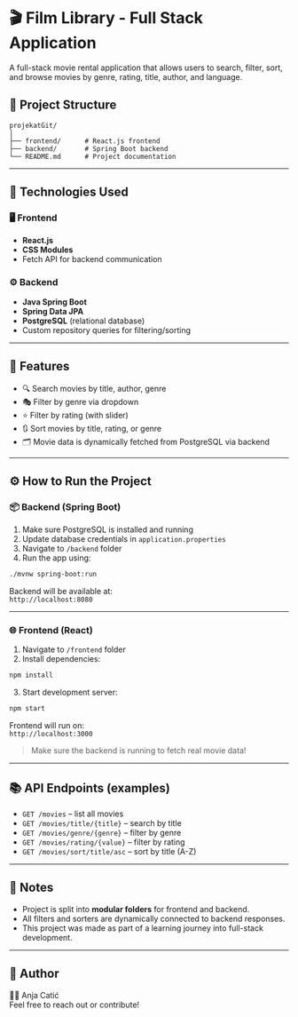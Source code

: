 # 🎬 Film Library - Full Stack Application

A full-stack movie rental application that allows users to search, filter, sort, and browse movies by genre, rating, title, author, and language.

## 📁 Project Structure

```
projekatGit/
│
├── frontend/      # React.js frontend
├── backend/       # Spring Boot backend
└── README.md      # Project documentation
```

---

## 🚀 Technologies Used

### 🖥️ Frontend
- **React.js**
- **CSS Modules**
- Fetch API for backend communication

### ⚙️ Backend
- **Java Spring Boot**
- **Spring Data JPA**
- **PostgreSQL** (relational database)
- Custom repository queries for filtering/sorting

---

## 🧪 Features

- 🔍 Search movies by title, author, genre
- 🎭 Filter by genre via dropdown
- ⭐ Filter by rating (with slider)
- 🔃 Sort movies by title, rating, or genre
- 🗂️ Movie data is dynamically fetched from PostgreSQL via backend

---

## ⚙️ How to Run the Project

### 📦 Backend (Spring Boot)

1. Make sure PostgreSQL is installed and running
2. Update database credentials in `application.properties`
3. Navigate to `/backend` folder
4. Run the app using:

```bash
./mvnw spring-boot:run
```

Backend will be available at:  
`http://localhost:8080`

---

### 🌐 Frontend (React)

1. Navigate to `/frontend` folder
2. Install dependencies:

```bash
npm install
```

3. Start development server:

```bash
npm start
```

Frontend will run on:  
`http://localhost:3000`

> Make sure the backend is running to fetch real movie data!

---

## 📚 API Endpoints (examples)

- `GET /movies` – list all movies  
- `GET /movies/title/{title}` – search by title  
- `GET /movies/genre/{genre}` – filter by genre  
- `GET /movies/rating/{value}` – filter by rating  
- `GET /movies/sort/title/asc` – sort by title (A-Z)

---

## 📌 Notes

- Project is split into **modular folders** for frontend and backend.
- All filters and sorters are dynamically connected to backend responses.
- This project was made as part of a learning journey into full-stack development.

---

## 🤝 Author

👩‍💻 Anja Catić  
Feel free to reach out or contribute!
